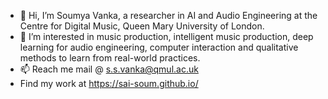 - 👋 Hi, I’m Soumya Vanka, a researcher in AI and Audio Engineering at the Centre for Digital Music, Queen Mary University of London. 
- 👀 I’m interested in music production, intelligent music production, deep learning for audio engineering, computer interaction and qualitative methods to learn from real-world practices. 
- 📫 Reach me mail @ s.s.vanka@qmul.ac.uk
- Find my work at https://sai-soum.github.io/
<!---
sai-soum/sai-soum is a ✨ special ✨ repository because its `README.md` (this file) appears on your GitHub profile.
You can click the Preview link to take a look at your changes.
--->
